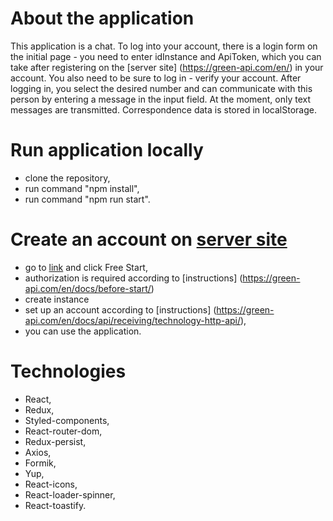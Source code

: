 # About the application

This application is a chat. To log into your account, there is a login form on the initial page - you need to enter idInstance and ApiToken, which you can take after registering on the [server site] (https://green-api.com/en/) in your account. You also need to be sure to log in - verify your account. After logging in, you select the desired number and can communicate with this person by entering a message in the input field. At the moment, only text messages are transmitted. Correspondence data is stored in localStorage.

# Run application locally

- clone the repository,
- run command "npm install",
- run command "npm run start".

# Create an account on [server site](https://green-api.com/en/)

- go to [link](https://green-api.com/en/) and click Free Start,
- authorization is required according to [instructions] (https://green-api.com/en/docs/before-start/)
- create instance
- set up an account according to [instructions] (https://green-api.com/en/docs/api/receiving/technology-http-api/),
- you can use the application.

# Technologies

- React,
- Redux,
- Styled-components,
- React-router-dom,
- Redux-persist,
- Axios,
- Formik,
- Yup,
- React-icons,
- React-loader-spinner,
- React-toastify.
